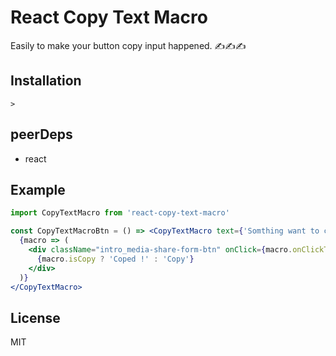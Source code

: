 # React Copy Text Macro

Easily to make your button copy input happened. ✍️✍️✍️

## Installation

```
> 
```

## peerDeps

- react

## Example

```jsx
import CopyTextMacro from 'react-copy-text-macro'

const CopyTextMacroBtn = () => <CopyTextMacro text={'Somthing want to copy'}>
  {macro => (
    <div className="intro_media-share-form-btn" onClick={macro.onClickToCopy}>
      {macro.isCopy ? 'Coped !' : 'Copy'}
    </div>
  )}
</CopyTextMacro>
```

## License

MIT
